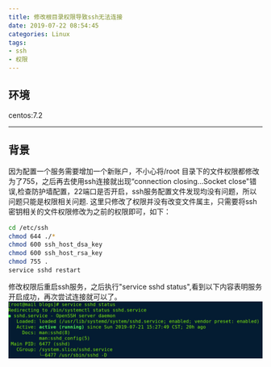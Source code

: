 ```yaml
---
title: 修改根目录权限导致ssh无法连接
date: 2019-07-22 08:54:45
categories: Linux
tags:
- ssh
- 权限
---
```

## 环境
centos:7.2

---
## 背景
因为配置一个服务需要增加一个新账户，不小心将/root 目录下的文件权限都修改为了755，之后再去使用ssh连接就出现“connection closing...Socket close"错误,检查防护墙配置，22端口是否开启，ssh服务配置文件发现均没有问题，所以问题只能是权限相关问题.
这里只修改了权限并没有改变文件属主，只需要将ssh密钥相关的文件权限修改为之前的权限即可，如下：
``` bash
cd /etc/ssh
chmod 644 ./*
chmod 600 ssh_host_dsa_key
chmod 600 ssh_host_rsa_key
chmod 755 .
service sshd restart
```
修改权限后重启ssh服务，之后执行"service sshd status",看到以下内容表明服务开启成功，再次尝试连接就可以了。
![ssh服务状态](/../static/ssh_result.png)